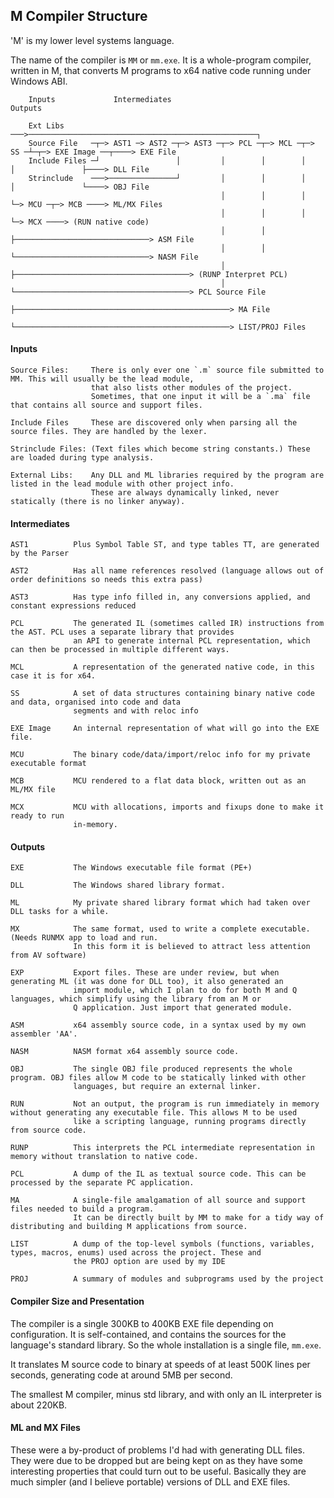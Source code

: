 ## M Compiler Structure

'M' is my lower level systems language.

The name of the compiler is `MM` or `mm.exe`. It is a whole-program compiler, written in M, that converts M programs to x64 native code running under Windows ABI.

````
    Inputs             Intermediates                                                              Outputs

    Ext Libs      ───>───────────────────────────────────────────────────┐
    Source File   ─┬─> AST1 ─> AST2 ─┬─> AST3 ─┬─> PCL ─┬─> MCL ─┬─> SS ─┴─┬─> EXE Image ──┬────> EXE File
    Include Files ─┘                 │         │        │        │         │               ├────> DLL File
    Strinclude    ───>───────────────┘         │        │        │         │               └────> OBJ File
                                               │        │        │         └─> MCU ─┬─> MCB ────> ML/MX Files
                                               │        │        │                  └─> MCX ────> (RUN native code) 
                                               │        │        ├──────────────────────────────> ASM File
                                               │        │        └──────────────────────────────> NASM File
                                               │        ├───────────────────────────────────────> (RUNP Interpret PCL)
                                               │        └───────────────────────────────────────> PCL Source File
                                               ├────────────────────────────────────────────────> MA File
                                               └────────────────────────────────────────────────> LIST/PROJ Files
````

#### Inputs
````
Source Files:     There is only ever one `.m` source file submitted to MM. This will usually be the lead module,
                  that also lists other modules of the project.
                  Sometimes, that one input it will be a `.ma` file that contains all source and support files.

Include Files     These are discovered only when parsing all the source files. They are handled by the lexer.

Strinclude Files: (Text files which become string constants.) These are loaded during type analysis.

External Libs:    Any DLL and ML libraries required by the program are listed in the lead module with other project info.
                  These are always dynamically linked, never statically (there is no linker anyway).
````
#### Intermediates
````
AST1          Plus Symbol Table ST, and type tables TT, are generated by the Parser

AST2          Has all name references resolved (language allows out of order definitions so needs this extra pass)

AST3          Has type info filled in, any conversions applied, and constant expressions reduced

PCL           The generated IL (sometimes called IR) instructions from the AST. PCL uses a separate library that provides
              an API to generate internal PCL representation, which can then be processed in multiple different ways.

MCL           A representation of the generated native code, in this case it is for x64.

SS            A set of data structures containing binary native code and data, organised into code and data
              segments and with reloc info

EXE Image     An internal representation of what will go into the EXE file.

MCU           The binary code/data/import/reloc info for my private executable format

MCB           MCU rendered to a flat data block, written out as an ML/MX file

MCX           MCU with allocations, imports and fixups done to make it ready to run
              in-memory.
````
#### Outputs
````
EXE           The Windows executable file format (PE+)

DLL           The Windows shared library format.

ML            My private shared library format which had taken over DLL tasks for a while.

MX            The same format, used to write a complete executable. (Needs RUNMX app to load and run.
              In this form it is believed to attract less attention from AV software)

EXP           Export files. These are under review, but when generating ML (it was done for DLL too), it also generated an
              import module, which I plan to do for both M and Q languages, which simplify using the library from an M or
              Q application. Just import that generated module.

ASM           x64 assembly source code, in a syntax used by my own assembler 'AA'.

NASM          NASM format x64 assembly source code.

OBJ           The single OBJ file produced represents the whole program. OBJ files allow M code to be statically linked with other
              languages, but require an external linker.

RUN           Not an output, the program is run immediately in memory without generating any executable file. This allows M to be used
              like a scripting language, running programs directly from source code.

RUNP          This interprets the PCL intermediate representation in memory without translation to native code.

PCL           A dump of the IL as textual source code. This can be processed by the separate PC application.

MA            A single-file amalgamation of all source and support files needed to build a program.
              It can be directly built by MM to make for a tidy way of distributing and building M applications from source.

LIST          A dump of the top-level symbols (functions, variables, types, macros, enums) used across the project. These and
              the PROJ option are used by my IDE

PROJ          A summary of modules and subprograms used by the project

````

#### Compiler Size and Presentation

The compiler is a single 300KB to 400KB EXE file depending on configuration. It is self-contained, and contains the sources for the language's standard library. So the whole installation is a single file, `mm.exe`.

It translates M source code to binary at speeds of at least 500K lines per seconds, generating code at around 5MB per second.

The smallest M compiler, minus std library, and with only an IL interpreter is about 220KB.

#### ML and MX Files

These were a by-product of problems I'd had with generating DLL files. They were due to be dropped but are being kept on as they have some interesting properties that could turn out to be useful. Basically they are much simpler (and I believe portable) versions of DLL and EXE files.
